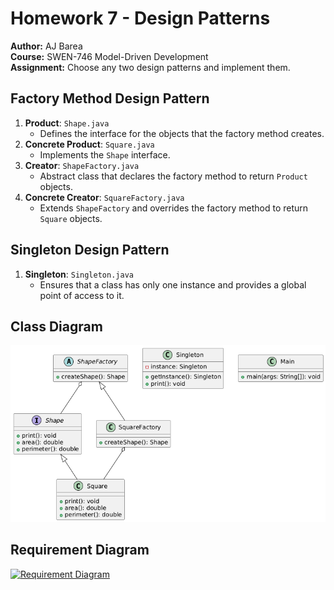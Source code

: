 # Homework 7 - Design Patterns

**Author:** AJ Barea  
**Course:** SWEN-746 Model-Driven Development  
**Assignment:** Choose any two design patterns and implement them.

## Factory Method Design Pattern

1. **Product**: `Shape.java`
   - Defines the interface for the objects that the factory method creates.
2. **Concrete Product**: `Square.java`
   - Implements the `Shape` interface.
3. **Creator**: `ShapeFactory.java`
   - Abstract class that declares the factory method to return `Product` objects.
4. **Concrete Creator**: `SquareFactory.java`
   - Extends `ShapeFactory` and overrides the factory method to return `Square` objects.

## Singleton Design Pattern

1. **Singleton**: `Singleton.java`
   - Ensures that a class has only one instance and provides a global point of access to it.

## Class Diagram

![Class Diagram](src/assets/class-diagram.png)

## Requirement Diagram

[![Requirement Diagram](https://mermaid.ink/img/pako:eNq1VcFu2zAM_RVCpxZIDuu2iw8DhhYFeigwoLfCF9aiY6225Er02qDIv4-R7DjxnLVBUR9sy-Kj3nukrFdVOE0qU56eOuOpIctXBlcem9zmFuTam4FrLNj5NdwSV07DL2Qmb-E1RW4vozP4Mg6ZXjiDm6atUwKuaJpEUzArC22fq3QeQoUtQeEJ2Tg7ZvMmPGZQu-fx0x_yplw3MVUGxoaWihG0mRNxF7PfWFmuxIKm7C-m7K-oNJYAraQfMM-GK0irBmi9TJydLwCFcXxaDa0QkwDyZ-efImBw8edDYC_vUxlfpzIut3ZGGThAihpDkALIUySsoOxzJjapABRX-wQRT53YBZeRwoT7t-MN1MMSc66QwQxzoa_srkonUGYK_CbZwfJZzt_f4jyg96hLHFkdDgu6bZ7kfBjUuoff4mf4mJ4je3dZOMsoJVv-mO6M03DThnw_eq8TTgQdVCRh031-iyx93MpHpR705DLI3yeU5nj4PuiwN_7Fzrszi93O07wx_4-ft-1dK03lqYVqyDdotJwNsdNzJf_uhnKVyaumEruac5XbjYRix-5ubQuVlVgHWijvulW1G3Wtlm7uj5Xd1xbtvXPjmLQRbrfpOIqn0uYv2Kk2Ug?type=png)](https://mermaid.live/edit#pako:eNq1VcFu2zAM_RVCpxZIDuu2iw8DhhYFeigwoLfCF9aiY6225Er02qDIv4-R7DjxnLVBUR9sy-Kj3nukrFdVOE0qU56eOuOpIctXBlcem9zmFuTam4FrLNj5NdwSV07DL2Qmb-E1RW4vozP4Mg6ZXjiDm6atUwKuaJpEUzArC22fq3QeQoUtQeEJ2Tg7ZvMmPGZQu-fx0x_yplw3MVUGxoaWihG0mRNxF7PfWFmuxIKm7C-m7K-oNJYAraQfMM-GK0irBmi9TJydLwCFcXxaDa0QkwDyZ-efImBw8edDYC_vUxlfpzIut3ZGGThAihpDkALIUySsoOxzJjapABRX-wQRT53YBZeRwoT7t-MN1MMSc66QwQxzoa_srkonUGYK_CbZwfJZzt_f4jyg96hLHFkdDgu6bZ7kfBjUuoff4mf4mJ4je3dZOMsoJVv-mO6M03DThnw_eq8TTgQdVCRh031-iyx93MpHpR705DLI3yeU5nj4PuiwN_7Fzrszi93O07wx_4-ft-1dK03lqYVqyDdotJwNsdNzJf_uhnKVyaumEruac5XbjYRix-5ubQuVlVgHWijvulW1G3Wtlm7uj5Xd1xbtvXPjmLQRbrfpOIqn0uYv2Kk2Ug)
